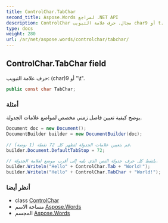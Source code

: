 ```yaml
---
title: ControlChar.TabChar
second_title: Aspose.Words لمراجع .NET API
description: ControlChar مجال. حرف علامة التبويب char9 أو t.
type: docs
weight: 280
url: /ar/net/aspose.words/controlchar/tabchar/
---
```

## ControlChar.TabChar field

حرف علامة التبويب: (char)9 أو "\t".

```csharp
public const char TabChar;
```

### أمثلة

يوضح كيفية تعيين فاصل زمني مخصص لمواضع علامات الجدولة.

```csharp
Document doc = new Document();
DocumentBuilder builder = new DocumentBuilder(doc);

// قم بتعيين علامات الجدولة لتظهر كل 72 نقطة (1 بوصة).
builder.Document.DefaultTabStop = 72;

// يلتقط كل حرف جدولة النص الذي يليه إلى أقرب موضع لعلامة الجدولة.
builder.Writeln("Hello" + ControlChar.Tab + "World!");
builder.Writeln("Hello" + ControlChar.TabChar + "World!");
```

### أنظر أيضا

* class [ControlChar](../)
* مساحة الاسم [Aspose.Words](../../controlchar/)
* المجسم [Aspose.Words](../../../)


